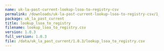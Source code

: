 ```yaml
---
name: uk-la-past-current-lookup-lsoa-to-registry-csv
permalink: /downloads/uk-la-past-current-lookup-lsoa-to-registry-csv/1_0_3
package: uk_la_past_current
title: lookup_lsoa_to_registry
filename: lookup_lsoa_to_registry.csv
version: 1.0.3
full_version: 1.0.3
file: /data/uk_la_past_current/1.0.3/lookup_lsoa_to_registry.csv
---
```

